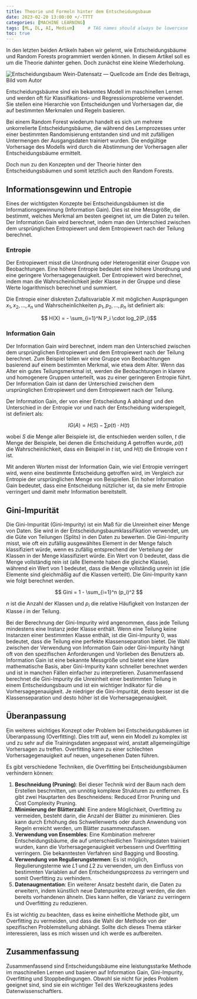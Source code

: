 ```yaml
---
title: Theorie und Formeln hinter dem Entscheidungsbaum
date: 2023-02-20 13:00:00 +/-TTTT
categories: [MACHINE LEARNING]
tags: [ML, DL, AI, Medium]     # TAG names should always be lowercase
toc: true
---
```


In den letzten beiden Artikeln haben wir gelernt, wie Entscheidungsbäume und Random Forests programmiert werden können. In diesem Artikel soll es um die Theorie dahinter gehen. Doch zunächst eine kleine Wiederholung.

![Entscheidungsbaum Wein-Datensatz — Quellcode am Ende des Beitrags, Bild vom Autor](https://miro.medium.com/v2/resize:fit:1400/format:webp/1*SYOAspZ_sVzD0oNpCeflTA.png)

Entscheidungsbäume sind ein bekanntes Modell im maschinellen Lernen und werden oft für Klassifikations- und Regressionsprobleme verwendet. Sie stellen eine Hierarchie von Entscheidungen und Vorhersagen dar, die auf bestimmten Merkmalen und Regeln basieren.

Bei einem Random Forest wiederum handelt es sich um mehrere unkorrelierte Entscheidungsbäume, die während des Lernprozesses unter einer bestimmten Randomisierung entstanden sind und mit zufälligen Untermengen der Ausgangsdaten trainiert wurden. Die endgültige Vorhersage des Modells wird durch die Abstimmung der Vorhersagen aller Entscheidungsbäume ermittelt.

Doch nun zu den Konzepten und der Theorie hinter den Entscheidungsbäumen und somit letztlich auch den Random Forests.

## Informationsgewinn und Entropie

Eines der wichtigsten Konzepte bei Entscheidungsbäumen ist die Informationsgewinnung (Information Gain). Dies ist eine Messgröße, die bestimmt, welches Merkmal am besten geeignet ist, um die Daten zu teilen. Der Information Gain wird berechnet, indem man den Unterschied zwischen dem ursprünglichen Entropiewert und dem Entropiewert nach der Teilung berechnet.

### Entropie

Der Entropiewert misst die Unordnung oder Heterogenität einer Gruppe von Beobachtungen. Eine höhere Entropie bedeutet eine höhere Unordnung und eine geringere Vorhersagegenauigkeit. Der Entropiewert wird berechnet, indem man die Wahrscheinlichkeit jeder Klasse in der Gruppe und diese Werte logarithmisch berechnet und summiert.

Die Entropie einer diskreten Zufallsvariable $X$ mit möglichen Ausprägungen ${x_1, x_2, …, x_n}$ und Wahrscheinlichkeiten ${p_1, p_2, …, p_n}$ ist definiert als:

$$ H(X) = - \sum_{i=1}^N P_i \cdot log_2(P_i)$$

### Information Gain

Der Information Gain wird berechnet, indem man den Unterschied zwischen dem ursprünglichen Entropiewert und dem Entropiewert nach der Teilung berechnet. Zum Beispiel teilen wir eine Gruppe von Beobachtungen basierend auf einem bestimmten Merkmal, wie etwa dem Alter. Wenn das Alter ein gutes Teilungsmerkmal ist, werden die Beobachtungen in klarere und homogenere Gruppen unterteilt, was zu einer geringeren Entropie führt. Der Information Gain ist dann der Unterschied zwischen dem ursprünglichen Entropiewert und dem Entropiewert nach der Teilung.

Der Information Gain, der von einer Entscheidung A abhängt und den Unterschied in der Entropie vor und nach der Entscheidung widerspiegelt, ist definiert als:

$$IG(A) = H(S) - \sum p(t) \cdot H(t) $$

wobei $S$ die Menge aller Beispiele ist, die entschieden werden sollen, $t$ die Menge der Beispiele, bei denen die Entscheidung $A$ getroffen wurde, $p(t)$ die Wahrscheinlichkeit, dass ein Beispiel in $t$ ist, und $H(t)$ die Entropie von $t$ ist.

Mit anderen Worten misst der Information Gain, wie viel Entropie verringert wird, wenn eine bestimmte Entscheidung getroffen wird, im Vergleich zur Entropie der ursprünglichen Menge von Beispielen. Ein hoher Information Gain bedeutet, dass eine Entscheidung nützlicher ist, da sie mehr Entropie verringert und damit mehr Information bereitstellt.

## Gini-Impurität
Die Gini-Impurität (Gini-Impurity) ist ein Maß für die Unreinheit einer Menge von Daten. Sie wird in der Entscheidungsbaumklassifikation verwendet, um die Güte von Teilungen (Splits) in den Daten zu bewerten. Die Gini-Impurity misst, wie oft ein zufällig ausgewähltes Element in der Menge falsch klassifiziert würde, wenn es zufällig entsprechend der Verteilung der Klassen in der Menge klassifiziert würde. Ein Wert von $0$ bedeutet, dass die Menge vollständig rein ist (alle Elemente haben die gleiche Klasse), während ein Wert von $1$ bedeutet, dass die Menge vollständig unrein ist (die Elemente sind gleichmäßig auf die Klassen verteilt). Die Gini-Impurity kann wie folgt berechnet werden.

$$ Gini = 1 - \sum_{i=1}^n (p_i)^2 $$

$n$ ist die Anzahl der Klassen und $p_i$ die relative Häufigkeit von Instanzen der Klasse $i$ in der Teilung.

Bei der Berechnung der Gini-Impurity wird angenommen, dass jede Teilung mindestens eine Instanz jeder Klasse enthält. Wenn eine Teilung keine Instanzen einer bestimmten Klasse enthält, ist die Gini-Impurity $0$, was bedeutet, dass die Teilung eine perfekte Klassenseparation bietet.
Die Wahl zwischen der Verwendung von Information Gain oder Gini-Impurity hängt oft von den spezifischen Anforderungen und Vorlieben des Benutzers ab. Information Gain ist eine bekannte Messgröße und bietet eine klare mathematische Basis, aber Gini-Impurity kann schneller berechnet werden und ist in manchen Fällen einfacher zu interpretieren.
Zusammenfassend berechnet die Gini-Impurity die Unreinheit einer bestimmten Teilung in einem Entscheidungsbaum und ist ein wichtiger Indikator für die Vorhersagegenauigkeit. Je niedriger die Gini-Impurität, desto besser ist die Klassenseparation und desto höher ist die Vorhersagegenauigkeit.

## Überanpassung
Ein weiteres wichtiges Konzept oder Problem bei Entscheidungsbäumen ist Überanpassung (Overfitting). Dies tritt auf, wenn ein Modell zu komplex ist und zu sehr auf die Trainingsdaten angepasst wird, anstatt allgemeingültige Vorhersagen zu treffen. Overfitting kann zu einer schlechten Vorhersagegenauigkeit auf neuen, ungesehenen Daten führen.

Es gibt verschiedene Techniken, die Overfitting bei Entscheidungsbäumen verhindern können:
1. **Beschneidung (Pruning)**: Bei dieser Technik wird der Baum nach dem Erstellen beschnitten, um unnötig komplexe Strukturen zu entfernen. Es gibt zwei Hauptarten des Beschneidens: Reduced Error Pruning und Cost Complexity Pruning.
2. **Minimierung der Blätterzahl**: Eine andere Möglichkeit, Overfitting zu vermeiden, besteht darin, die Anzahl der Blätter zu minimieren. Dies kann durch Erhöhung des Schwellenwerts oder durch Anwendung von Regeln erreicht werden, um Blätter zusammenzufassen.
3. **Verwendung von Ensembles**: Eine Kombination mehrerer Entscheidungsbäume, die auf unterschiedlichen Trainingsdaten trainiert wurden, kann die Vorhersagegenauigkeit verbessern und Overfitting verringern. Die bekanntesten Verfahren sind Bagging und Boosting.
4. **Verwendung von Regulierungstermen**: Es ist möglich, Regulierungsterme wie $L1$ und $L2$ zu verwenden, um den Einfluss von bestimmten Variablen auf den Entscheidungsprozess zu verringern und somit Overfitting zu verhindern.
5. **Datenaugmentation**: Ein weiterer Ansatz besteht darin, die Daten zu erweitern, indem künstlich neue Datenpunkte erzeugt werden, die den bereits vorhandenen ähneln. Dies kann helfen, die Varianz zu verringern und Overfitting zu reduzieren.

Es ist wichtig zu beachten, dass es keine einheitliche Methode gibt, um Overfitting zu vermeiden, und dass die Wahl der Methode von der spezifischen Problemstellung abhängt. Sollte dich dieses Thema stärker interessieren, lass es mich wissen und ich werde es aufbereiten.

## Zusammenfassung
Zusammenfassend sind Entscheidungsbäume eine leistungsstarke Methode im maschinellen Lernen und basieren auf Information Gain, Gini-Impurity, Overfitting und Stoppbedingungen. Obwohl sie nicht für jedes Problem geeignet sind, sind sie ein wichtiger Teil des Werkzeugkastens jedes Datenwissenschaftlers.
